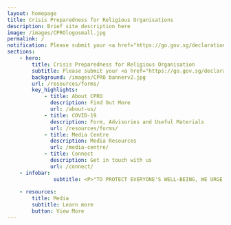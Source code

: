 ```yaml
---
layout: homepage
title: Crisis Preparedness for Religious Organisations
description: Brief site description here
image: /images/CPROlogosmall.jpg
permalink: /
notification: Please submit your <a href="https://go.gov.sg/declaration-ro">COVID-19 Declaration Form for Religious Organisations</a> before applying for a Time-Limited Exemption at <a href="https://Covid.gobusiness.gov.sg">covid.gobusiness.gov.sg</a>
sections:
    - hero:
        title: Crisis Preparedness for Religious Organisation
        subtitle: Please submit your <a href="https://go.gov.sg/declaration-ro">COVID-19 Declaration Form for Religious Organisations</a> before applying for a Time-Limited Exemption at <a href="https://Covid.gobusiness.gov.sg">covid.gobusiness.gov.sg</a>
        background: /images/CPRO bannerv2.jpg
        url: /resources/forms/
        key_highlights:
            - title: About CPRO
              description: Find Out More
              url: /about-us/
            - title: COVID-19
              description: Form, Advisories and Useful Materials
              url: /resources/forms/
            - title: Media Centre
              description: Media Resources
              url: /media-centre/
            - title: Connect
              description: Get in touch with us
              url: /connect/
    - infobar:
               subtitle: <P>"TO PROTECT EVERYONE'S WELL-BEING, WE URGE OUR CONGREGANTS TO WORK WITH THEIR RELIGIOUS LEADERS IN IMPLEMENTING PRECAUTINARY MEASURES ADVISED BY MOH AND MCCY. BY SUPPORTING EACHOTHER IN THESE CHALLENGING TIMES AND EXERCISING SOCIAL RESPONSIBILITY, WE CAN OVERCOME COVID-19, AND EMERGE EVEN STRONGER AND MORE RESILIENT." - MINISTER GRACE FU, STATEMENT IN SUPPORT OF STAYING UNITED AGAINST COVID-19, 25 MARCH 2020</P>
       
    - resources:
        title: Media
        subtitle: Learn more
        button: View More
---
```

